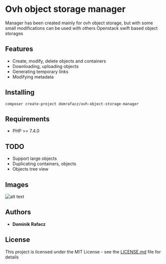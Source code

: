 # Ovh object storage manager
Manager has been created mainly for ovh object storage, but with some small modifications can be used with others Openstack swift based object storages

## Features
* Create, modify, delete objects and containers
* Downloading, uploading objects
* Generating temporary links
* Modifying metadata

## Installing

```
composer create-project domrafacz/ovh-object-storage-manager
```

## Requirements

* PHP >= 7.4.0

## TODO
* Support large objects
* Duplicating containers, objects
* Objects tree view

## Images

![alt text](https://i.imgur.com/E4tMNea.jpg)

## Authors

* **Dominik Rafacz**

## License

This project is licensed under the MIT License - see the [LICENSE.md](LICENSE.md) file for details